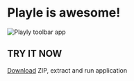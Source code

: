 
# Playle is awesome!
![Playly toolbar app](https://i.ibb.co/WkBmJhR/Screen-Shot-2019-09-29-at-19-33-09.png)

## TRY IT NOW
[Download](https://drive.google.com/file/d/1yKqk1Fw35_NlitmAlAiEbbziqrsxBe9r/view?usp=sharing) ZIP, extract and run application

